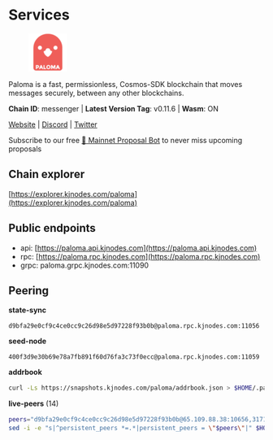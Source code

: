 # Services

<figure><img src="https://raw.githubusercontent.com/kj89/cosmos-images/main/logos/paloma.png" alt=""><figcaption></figcaption></figure>

Paloma is a fast, permissionless, Cosmos-SDK blockchain that  moves messages securely, between any other blockchains.

**Chain ID**: messenger | **Latest Version Tag**: v0.11.6 | **Wasm**: ON

[Website](https://www.palomachain.com) | [Discord](https://discord.gg/tKVFpfdSw4) | [Twitter](https://twitter.com/paloma_chain)



Subscribe to our free [🤖 Mainnet Proposal Bot](https://t.me/kjnodes_proposal_bot) to never miss upcoming proposals


## Chain explorer
[https://explorer.kjnodes.com/paloma](https://explorer.kjnodes.com/paloma)

## Public endpoints

* api: [https://paloma.api.kjnodes.com](https://paloma.api.kjnodes.com)
* rpc: [https://paloma.rpc.kjnodes.com](https://paloma.rpc.kjnodes.com)
* grpc: paloma.grpc.kjnodes.com:11090

## Peering

**state-sync**

```text
d9bfa29e0cf9c4ce0cc9c26d98e5d97228f93b0b@paloma.rpc.kjnodes.com:11056
```

**seed-node**

```text
400f3d9e30b69e78a7fb891f60d76fa3c73f0ecc@paloma.rpc.kjnodes.com:11059
```

**addrbook**
```bash
curl -Ls https://snapshots.kjnodes.com/paloma/addrbook.json > $HOME/.paloma/config/addrbook.json
```

**live-peers** (14)
```bash
peers="d9bfa29e0cf9c4ce0cc9c26d98e5d97228f93b0b@65.109.88.38:10656,317141e329bc214a76ba92201f6818574ebe5323@135.181.114.98:36656,8ed8cddfac504d986a2c6545def0e57b2c6aa5db@65.109.106.172:38656,f4c43099e04b721c54a454dad85f61da49be90bc@65.108.199.222:28656,8af8dfa817359036f55f6793b0ed4bcce8884027@85.14.245.70:26656,cb8a1e9e12ac06dbd565311137f6c93d66fd96f8@104.167.221.18:26656,87b4221770495e66e772a53bbea92a15aff288c2@144.126.158.0:26656,41a47bae18f81c1f626e4b238221b77e274424d7@45.33.65.223:26656,2c6772b11c1f9eff2a923eb2bf808543cdd501c5@79.143.179.196:26656,08c242d4505c5db223647069fdc0acb6e90079aa@65.109.106.214:26656,b92c94f00b46500a5ff8920acd438c0873c2f9da@50.116.13.101:26656,7e93f6409ade895fe301b502d6fb9dfb96343a34@135.125.5.34:54056,527200c42834243b6dc8dacbe26423b7e6577e0f@138.201.129.102:26656,60066422d3b70fbf7571012b267dc2cccd9603d5@149.102.156.223:26656"
sed -i -e "s|^persistent_peers *=.*|persistent_peers = \"$peers\"|" $HOME/.paloma/config/config.toml
```
